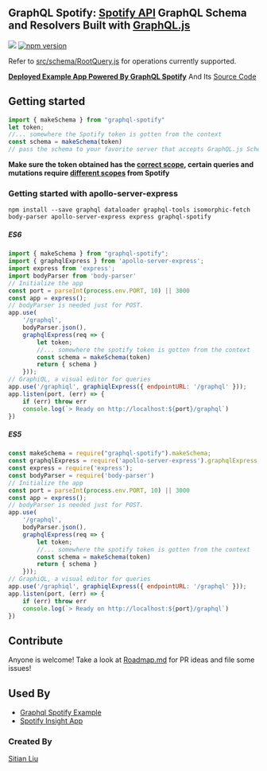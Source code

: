 ## GraphQL Spotify: [Spotify API](https://beta.developer.spotify.com/documentation/web-api/reference/) GraphQL Schema and Resolvers Built with [GraphQL.js](https://github.com/graphql/graphql-js)
![](https://travis-ci.org/goldensunliu/graphql-spotify.svg?branch=master)
[![npm version](https://badge.fury.io/js/graphql-spotify.svg)](https://badge.fury.io/js/graphql-spotify)

Refer to [src/schema/RootQuery.js](src/schema/RootQuery.js) for operations currently supported.

****[Deployed Example App Powered By GraphQL Spotify](https://graph-spotify-example-gzsqbkpmqv.now.sh)**** And Its [Source Code](https://github.com/goldensunliu/graphql-spotify-example)
## Getting started
```javascript
import { makeSchema } from "graphql-spotify"
let token;
//... somewhere the Spotify token is gotten from the context
const schema = makeSchema(token)
// pass the schema to your favorite server that accepts GraphQL.js Schemas
```
**Make sure the token obtained has the [correct scope](https://beta.developer.spotify.com/documentation/general/guides/scopes/), certain queries and mutations require [different scopes](https://beta.developer.spotify.com/documentation/general/guides/scopes/) from Spotify**
### Getting started with apollo-server-express
`npm install --save graphql dataloader graphql-tools isomorphic-fetch body-parser apollo-server-express express graphql-spotify`

##### ES6
```javascript
import { makeSchema } from "graphql-spotify";
import { graphqlExpress } from 'apollo-server-express';
import express from 'express';
import bodyParser from 'body-parser'
// Initialize the app
const port = parseInt(process.env.PORT, 10) || 3000
const app = express();
// bodyParser is needed just for POST.
app.use(
    '/graphql',
    bodyParser.json(),
    graphqlExpress(req => {
        let token;
        //... somewhere the spotify token is gotten from the context
        const schema = makeSchema(token)
        return { schema }
    }));
// GraphiQL, a visual editor for queries
app.use('/graphiql', graphiqlExpress({ endpointURL: '/graphql' }));
app.listen(port, (err) => {
    if (err) throw err
    console.log(`> Ready on http://localhost:${port}/graphql`)
})
```
##### ES5
```javascript
const makeSchema = require("graphql-spotify").makeSchema;
const graphqlExpress = require('apollo-server-express').graphqlExpress;
const express = require('express');
const bodyParser = require('body-parser')
// Initialize the app
const port = parseInt(process.env.PORT, 10) || 3000
const app = express();
// bodyParser is needed just for POST.
app.use(
    '/graphql',
    bodyParser.json(),
    graphqlExpress(req => {
        let token;
        //... somewhere the spotify token is gotten from the context
        const schema = makeSchema(token)
        return { schema }
    }));
// GraphiQL, a visual editor for queries
app.use('/graphiql', graphiqlExpress({ endpointURL: '/graphql' }));
app.listen(port, (err) => {
    if (err) throw err
    console.log(`> Ready on http://localhost:${port}/graphql`)
})
```

## Contribute
Anyone is welcome! Take a look at [Roadmap.md](Roadmap.md) for PR ideas and file some issues!

## Used By
* [Graphql Spotify Example](https://github.com/goldensunliu/graphql-spotify-example)
* [Spotify Insight App](https://noise.sitianliu.com/login)

### Created By
[Sitian Liu]((https://www.sitianliu.com/))
